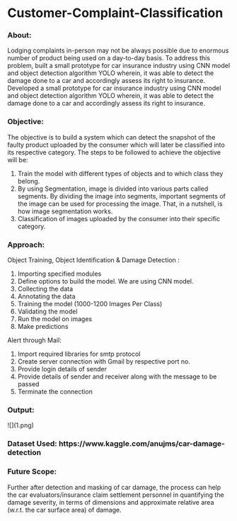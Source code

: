 # Customer-Complaint-Classification
<h3><b>About:</b></h3>
Lodging complaints in-person may not be always possible due to enormous number of product being used on a day-to-day basis. To address this problem, built a small prototype for car insurance industry using CNN model and object detection algorithm YOLO wherein, it was able to detect the damage done to a car and accordingly assess its right to insurance. Developed a small prototype for car insurance industry using CNN model and object detection algorithm YOLO wherein, it was able to detect the damage done to a car and accordingly assess its right to insurance. 

<h3><b>Objective: </b></h3>
The objective is to build a system which can detect the snapshot of the faulty product uploaded by the consumer which will later be classified into its respective category. The steps to be followed to achieve the objective will be:

1. Train the model with different types of objects and to which class they belong.
2. By using Segmentation, image is divided into various parts called segments. By dividing the image into segments, important segments of the image can be used for processing the image. That, in a nutshell, is how image segmentation works.
3. Classification of images uploaded by the consumer into their specific category.

<h3><b>Approach: </b></h3>
Object Training, Object Identification & Damage Detection : 

1. Importing specified modules
2. Define options to build the model. We are using CNN model.
3. Collecting the data
4. Annotating the data
5. Training the model (1000-1200 Images Per Class)
6. Validating the model
7. Run the model on images
8. Make predictions

Alert through Mail:
1. Import required libraries for smtp protocol
2. Create server connection with Gmail by respective port no.
3. Provide login details of sender
4. Provide details of sender and receiver along with the message to be passed
5. Terminate the connection

<h3><b>Output: </b></h3>
![](1.png)

<h3><b>Dataset Used: https://www.kaggle.com/anujms/car-damage-detection</b></h3>

<h3><b>Future Scope: </b></h3>
Further after detection and masking of car damage, the process can help the car evaluators/insurance claim settlement personnel in quantifying the damage severity, in terms of dimensions and approximate relative area (w.r.t. the car surface area) of damage.

